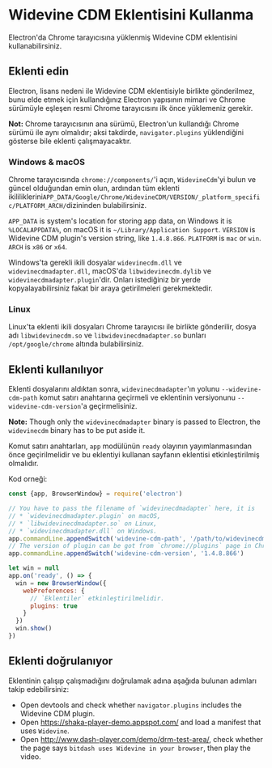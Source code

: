 # Widevine CDM Eklentisini Kullanma

Electron'da Chrome tarayıcısına yüklenmiş Widevine CDM eklentisini kullanabilirsiniz.

## Eklenti edin

Electron, lisans nedeni ile Widevine CDM eklentisiyle birlikte gönderilmez, bunu elde etmek için kullandığınız Electron yapısının mimari ve Chrome sürümüyle eşleşen resmi Chrome tarayıcısını ilk önce yüklemeniz gerekir.

**Not:** Chrome tarayıcısının ana sürümü, Electron'un kullandığı Chrome sürümü ile aynı olmalıdır; aksi takdirde, `navigator.plugins` yüklendiğini gösterse bile eklenti çalışmayacaktır.

### Windows & macOS

Chrome tarayıcısında `chrome://components/`'i açın, `WidevineCdm`'yi bulun ve güncel olduğundan emin olun, ardından tüm eklenti ikililiklerini`APP_DATA/Google/Chrome/WidevineCDM/VERSION/_platform_specific/PLATFORM_ARCH/`dizininden bulabilirsiniz.

`APP_DATA` is system's location for storing app data, on Windows it is `%LOCALAPPDATA%`, on macOS it is `~/Library/Application Support`. `VERSION` is Widevine CDM plugin's version string, like `1.4.8.866`. `PLATFORM` is `mac` or `win`. `ARCH` is `x86` or `x64`.

Windows'ta gerekli ikili dosyalar `widevinecdm.dll` ve `widevinecdmadapter.dll`, macOS'da `libwidevinecdm.dylib` ve `widevinecdmadapter.plugin`'dir. Onları istediğiniz bir yerde kopyalayabilirsiniz fakat bir araya getirilmeleri gerekmektedir.

### Linux

Linux'ta eklenti ikili dosyaları Chrome tarayıcısı ile birlikte gönderilir, dosya adı `libwidevinecdm.so` ve `libwidevinecdmadapter.so` bunları `/opt/google/chrome` altında bulabilirsiniz.

## Eklenti kullanılıyor

Eklenti dosyalarını aldıktan sonra, `widevinecdmadapter`'ın yolunu `--widevine-cdm-path` komut satırı anahtarına geçirmeli ve eklentinin versiyonunu `--widevine-cdm-version`'a geçirmelisiniz.

**Note:** Though only the `widevinecdmadapter` binary is passed to Electron, the `widevinecdm` binary has to be put aside it.

Komut satırı anahtarları, `app` modülünün `ready` olayının yayımlanmasından önce geçirilmelidir ve bu eklentiyi kullanan sayfanın eklentisi etkinleştirilmiş olmalıdır.

Kod orneği:

```javascript
const {app, BrowserWindow} = require('electron')

// You have to pass the filename of `widevinecdmadapter` here, it is
// * `widevinecdmadapter.plugin` on macOS,
// * `libwidevinecdmadapter.so` on Linux,
// * `widevinecdmadapter.dll` on Windows.
app.commandLine.appendSwitch('widevine-cdm-path', '/path/to/widevinecdmadapter.plugin')
// The version of plugin can be got from `chrome://plugins` page in Chrome.
app.commandLine.appendSwitch('widevine-cdm-version', '1.4.8.866')

let win = null
app.on('ready', () => {
  win = new BrowserWindow({
    webPreferences: {
      // `Eklentiler` etkinleştirilmelidir.
      plugins: true
    }
  })
  win.show()
})
```

## Eklenti doğrulanıyor

Eklentinin çalışıp çalışmadığını doğrulamak adına aşağıda bulunan adımları takip edebilirsiniz:

* Open devtools and check whether `navigator.plugins` includes the Widevine CDM plugin.
* Open https://shaka-player-demo.appspot.com/ and load a manifest that uses `Widevine`.
* Open http://www.dash-player.com/demo/drm-test-area/, check whether the page says `bitdash uses Widevine in your browser`, then play the video.